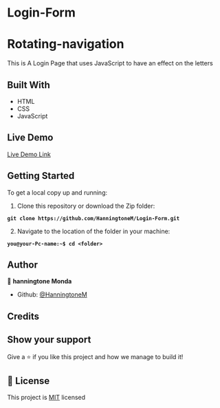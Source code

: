 # Login-Form

# Rotating-navigation

This is  A Login Page that uses JavaScript to have an effect on the letters 
## Built With

- HTML
- CSS
- JavaScript

## Live Demo

[Live Demo Link]()

## Getting Started

To get a local copy up and running:

1. Clone this repository or download the Zip folder:

**``git clone https://github.com/HanningtoneM/Login-Form.git``**

2. Navigate to the location of the folder in your machine:

**``you@your-Pc-name:~$ cd <folder>``**

## Author

👤 **hanningtone Monda**

- Github: [@HanningtoneM](https://github.com/HanningtoneM)


## Credits



## Show your support

Give a ⭐️ if you like this project and how we manage to build it!

## 📝 License

This project is [MIT](./MIT.md) licensed